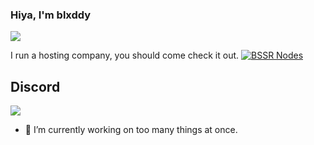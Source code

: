 ### Hiya, I'm blxddy
![](https://cdn.pfps.gg/banners/5724-late-night.gif)

I run a hosting company, you should come check it out.
[![BSSR Nodes](https://cdn.discordapp.com/icons/1244976723800358994/c36cecaceb4899120e707b4ab77e4686.webp?size=128&format=webp)](https://discord.com/users/569352110991343616)

## Discord

[![](https://lanyard.cnrad.dev/api/569352110991343616?idleMessage=I'm%20not%20doing%20anything%20currently...&showDisplayName=true)](https://discord.com/users/569352110991343616)

- 🔭 I’m currently working on too many things at once.
